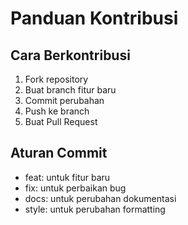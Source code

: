 <!-- @format -->

# Panduan Kontribusi

## Cara Berkontribusi

1. Fork repository
2. Buat branch fitur baru
3. Commit perubahan
4. Push ke branch
5. Buat Pull Request

## Aturan Commit

- feat: untuk fitur baru
- fix: untuk perbaikan bug
- docs: untuk perubahan dokumentasi
- style: untuk perubahan formatting
